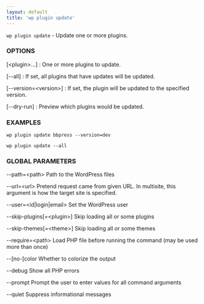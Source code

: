 ```yaml
---
layout: default
title: 'wp plugin update'
---
```


`wp plugin update` - Update one or more plugins.

### OPTIONS

[&lt;plugin&gt;...]
: One or more plugins to update.

[\--all]
: If set, all plugins that have updates will be updated.

[\--version=&lt;version&gt;]
: If set, the plugin will be updated to the specified version.

[\--dry-run]
: Preview which plugins would be updated.

### EXAMPLES

    wp plugin update bbpress --version=dev

    wp plugin update --all

### GLOBAL PARAMETERS

  --path=&lt;path&gt;
      Path to the WordPress files

  --url=&lt;url&gt;
      Pretend request came from given URL. In multisite, this argument is how the target site is specified.

  --user=&lt;id|login|email&gt;
      Set the WordPress user

  --skip-plugins[=&lt;plugin&gt;]
      Skip loading all or some plugins

  --skip-themes[=&lt;theme&gt;]
      Skip loading all or some themes

  --require=&lt;path&gt;
      Load PHP file before running the command (may be used more than once)

  --[no-]color
      Whether to colorize the output

  --debug
      Show all PHP errors

  --prompt
      Prompt the user to enter values for all command arguments

  --quiet
      Suppress informational messages



